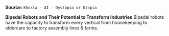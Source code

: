 **Source:** `Khosla - AI - Dystopia or Utopia`

**Bipedal Robots and Their Potential to Transform Industries**
Bipedal robots have the capacity to transform every vertical from housekeeping to eldercare to factory assembly lines & farms.
